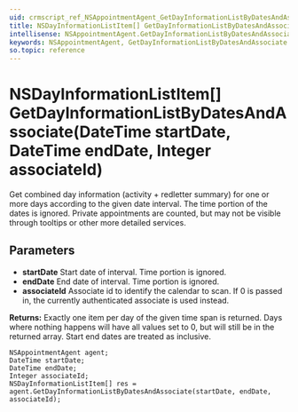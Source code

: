 ```yaml
---
uid: crmscript_ref_NSAppointmentAgent_GetDayInformationListByDatesAndAssociate
title: NSDayInformationListItem[] GetDayInformationListByDatesAndAssociate(DateTime startDate, DateTime endDate, Integer associateId)
intellisense: NSAppointmentAgent.GetDayInformationListByDatesAndAssociate
keywords: NSAppointmentAgent, GetDayInformationListByDatesAndAssociate
so.topic: reference
---
```


# NSDayInformationListItem[] GetDayInformationListByDatesAndAssociate(DateTime startDate, DateTime endDate, Integer associateId)

Get combined day information (activity + redletter summary) for one or more days according to the given date interval. The time portion of the dates is ignored. Private appointments are counted, but may not be visible through tooltips or other more detailed services.

## Parameters

* **startDate** Start date of interval. Time portion is ignored.
* **endDate** End date of interval. Time portion is ignored.
* **associateId** Associate id to identify the calendar to scan. If 0 is passed in, the currently authenticated associate is used instead.

**Returns:** Exactly one item per day of the given time span is returned. Days where nothing happens will have all values set to 0, but will still be in the returned array. Start end dates are treated as inclusive.

```crmscript
NSAppointmentAgent agent;
DateTime startDate;
DateTime endDate;
Integer associateId;
NSDayInformationListItem[] res = agent.GetDayInformationListByDatesAndAssociate(startDate, endDate, associateId);
```


